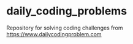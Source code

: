 # daily_coding_problems
Repository for solving coding challenges from https://www.dailycodingproblem.com
